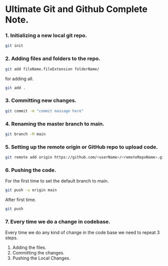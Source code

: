 # Ultimate Git and Github Complete Note.

### 1. Initializing a new local git repo.

```bash
git init
```

### 2. Adding files and folders to the repo.

```bash
git add fileName.fileExtension folderName/
```

for adding all.

```bash
git add .
```

### 3. Committing new changes.

```bash
git commit -m "commit massage here"
```

### 4. Renaming the master branch to main.

```bash
git branch -M main
```

### 5. Setting up the remote origin or GitHub repo to upload code.

```bash
git remote add origin https://github.com/<userName>/<remoteRepoName>.git
```

### 6. Pushing the code.

For the first time to set the default branch to main.

```bash
git push -u origin main
```

After first time.

```bash
git push
```

### 7. Every time we do a change in codebase.

Every time we do any kind of change in the code base we need to repeat 3 steps.

1. Adding the files.
2. Committing the changes.
3. Pushing the Local Changes.
